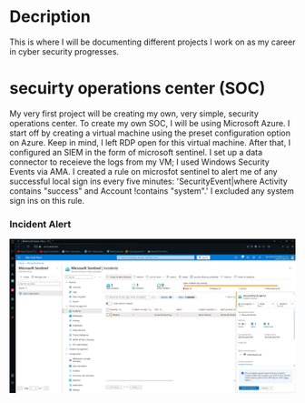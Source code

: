 # Decription
This is where I will be documenting different projects I work on as my career in cyber security progresses. 

# secuirty operations center (SOC)

My very first project will be creating my own, very simple, security operations center. To create my own SOC, I will be using Microsoft Azure. I start off by creating a virtual machine using the preset configuration option on Azure. Keep in mind, I left RDP open for this virtual machine. After that, I configured an SIEM in the form of microsoft sentinel. I set up a data connector to receieve the logs from my VM; I used Windows Security Events via AMA. I created a rule on microsfot sentinel to alert me of any successful local sign ins every five minutes: 'SecurityEvent|where Activity contains "success" and Account !contains "system".' I excluded any system sign ins on this rule.
### Incident Alert
![Sentinel Alert](https://github.com/fgarz1/fgarz1.github.io/blob/main/Sentinel%20Alert.jpg)
